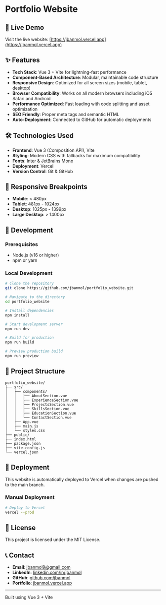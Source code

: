 # Portfolio Website

## 🚀 Live Demo

Visit the live website: [https://jbanmol.vercel.app](https://jbanmol.vercel.app)

## ✨ Features

- **Tech Stack**: Vue 3 + Vite for lightning-fast performance
- **Component-Based Architecture**: Modular, maintainable code structure
- **Responsive Design**: Optimized for all screen sizes (mobile, tablet, desktop)
- **Browser Compatibility**: Works on all modern browsers including iOS Safari and Android
- **Performance Optimized**: Fast loading with code splitting and asset optimization
- **SEO Friendly**: Proper meta tags and semantic HTML
- **Auto-Deployment**: Connected to GitHub for automatic deployments

## 🛠️ Technologies Used

- **Frontend**: Vue 3 (Composition API), Vite
- **Styling**: Modern CSS with fallbacks for maximum compatibility
- **Fonts**: Inter & JetBrains Mono
- **Deployment**: Vercel
- **Version Control**: Git & GitHub

## 📱 Responsive Breakpoints

- **Mobile**: < 480px
- **Tablet**: 481px - 1024px  
- **Desktop**: 1025px - 1399px
- **Large Desktop**: > 1400px

## 🚀 Development

### Prerequisites
- Node.js (v16 or higher)
- npm or yarn

### Local Development

```bash
# Clone the repository
git clone https://github.com/jbanmol/portfolio_website.git

# Navigate to the directory
cd portfolio_website

# Install dependencies
npm install

# Start development server
npm run dev

# Build for production
npm run build

# Preview production build
npm run preview
```

## 📁 Project Structure

```
portfolio_website/
├── src/
│   ├── components/
│   │   ├── AboutSection.vue
│   │   ├── ExperienceSection.vue
│   │   ├── ProjectsSection.vue
│   │   ├── SkillsSection.vue
│   │   ├── EducationSection.vue
│   │   └── ContactSection.vue
│   ├── App.vue
│   ├── main.js
│   └── styles.css
├── public/
├── index.html
├── package.json
├── vite.config.js
└── vercel.json
```

## 🚀 Deployment

This website is automatically deployed to Vercel when changes are pushed to the main branch.

### Manual Deployment

```bash
# Deploy to Vercel
vercel --prod
```

## 📄 License

This project is licensed under the MIT License.

## 📞 Contact

- **Email**: jbanmol9@gmail.com
- **LinkedIn**: [linkedin.com/in/jbanmol](https://linkedin.com/in/jbanmol)
- **GitHub**: [github.com/jbanmol](https://github.com/jbanmol)
- **Portfolio**: [jbanmol.vercel.app](https://jbanmol.vercel.app)

---

Built using Vue 3 + Vite

